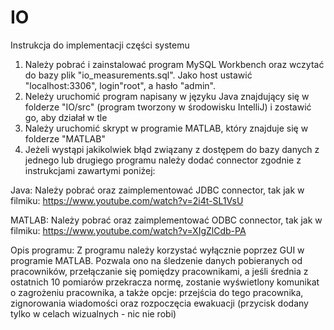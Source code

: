 # IO

Instrukcja do implementacji części systemu

1. Należy pobrać i zainstalować program MySQL Workbench oraz wczytać do bazy plik "io_measurements.sql". Jako host ustawić "localhost:3306", login"root", a hasło "admin".
2. Neleży uruchomić program napisany w języku Java znajdujący się w folderze "IO/src" (program tworzony w środowisku IntelliJ) i zostawić go, aby działał w tle
3. Należy uruchomić skrypt w programie MATLAB, który znajduje się w folderze "MATLAB"
4. Jeżeli wystąpi jakikolwiek błąd związany z dostępem do bazy danych z jednego lub drugiego programu należy dodać connector zgodnie z instrukcjami zawartymi poniżej:

Java: Należy pobrać oraz zaimplementować JDBC connector, tak jak w filmiku: https://www.youtube.com/watch?v=2i4t-SL1VsU

MATLAB: Należy pobrać oraz zaimplementować ODBC connector, tak jak w filmiku: https://www.youtube.com/watch?v=XIgZlCdb-PA

Opis programu:
Z programu należy korzystać wyłącznie poprzez GUI w programie MATLAB. Pozwala ono na śledzenie danych pobieranych od pracowników, przełączanie się pomiędzy pracownikami, a jeśli średnia z ostatnich 10 pomiarów przekracza normę, zostanie wyświetlony komunikat o zagrożeniu pracownika, a także opcje: przejścia do tego pracownika, zignorowania wiadomości oraz rozpoczęcia ewakuacji (przycisk dodany tylko w celach wizualnych - nic nie robi)

